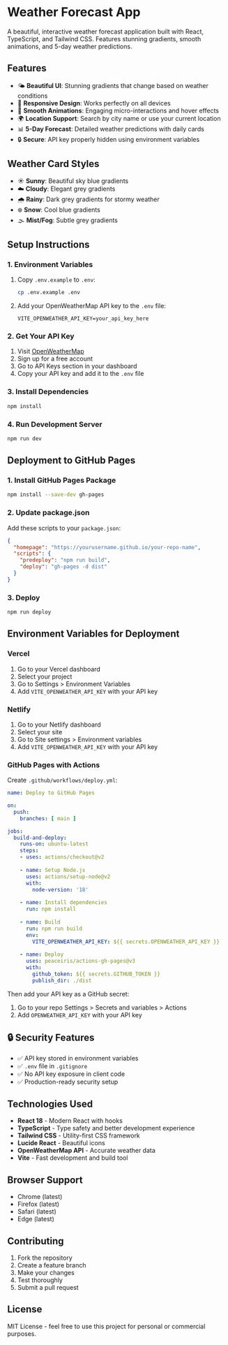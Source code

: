 # Weather Forecast App

A beautiful, interactive weather forecast application built with React, TypeScript, and Tailwind CSS. Features stunning gradients, smooth animations, and 5-day weather predictions.

## Features

- 🌤️ **Beautiful UI**: Stunning gradients that change based on weather conditions
- 📱 **Responsive Design**: Works perfectly on all devices
- 🎨 **Smooth Animations**: Engaging micro-interactions and hover effects
- 🌍 **Location Support**: Search by city name or use your current location
- 📊 **5-Day Forecast**: Detailed weather predictions with daily cards
- 🔒 **Secure**: API key properly hidden using environment variables

## Weather Card Styles

- ☀️ **Sunny**: Beautiful sky blue gradients
- ☁️ **Cloudy**: Elegant grey gradients  
- 🌧️ **Rainy**: Dark grey gradients for stormy weather
- ❄️ **Snow**: Cool blue gradients
- 🌫️ **Mist/Fog**: Subtle grey gradients

## Setup Instructions

### 1. Environment Variables

1. Copy `.env.example` to `.env`:
   ```bash
   cp .env.example .env
   ```

2. Add your OpenWeatherMap API key to the `.env` file:
   ```
   VITE_OPENWEATHER_API_KEY=your_api_key_here
   ```

### 2. Get Your API Key

1. Visit [OpenWeatherMap](https://openweathermap.org/api)
2. Sign up for a free account
3. Go to API Keys section in your dashboard
4. Copy your API key and add it to the `.env` file

### 3. Install Dependencies

```bash
npm install
```

### 4. Run Development Server

```bash
npm run dev
```

## Deployment to GitHub Pages

### 1. Install GitHub Pages Package

```bash
npm install --save-dev gh-pages
```

### 2. Update package.json

Add these scripts to your `package.json`:

```json
{
  "homepage": "https://yourusername.github.io/your-repo-name",
  "scripts": {
    "predeploy": "npm run build",
    "deploy": "gh-pages -d dist"
  }
}
```

### 3. Deploy

```bash
npm run deploy
```

## Environment Variables for Deployment

### Vercel
1. Go to your Vercel dashboard
2. Select your project
3. Go to Settings > Environment Variables
4. Add `VITE_OPENWEATHER_API_KEY` with your API key

### Netlify
1. Go to your Netlify dashboard
2. Select your site
3. Go to Site settings > Environment variables
4. Add `VITE_OPENWEATHER_API_KEY` with your API key

### GitHub Pages with Actions
Create `.github/workflows/deploy.yml`:

```yaml
name: Deploy to GitHub Pages

on:
  push:
    branches: [ main ]

jobs:
  build-and-deploy:
    runs-on: ubuntu-latest
    steps:
    - uses: actions/checkout@v2
    
    - name: Setup Node.js
      uses: actions/setup-node@v2
      with:
        node-version: '18'
    
    - name: Install dependencies
      run: npm install
    
    - name: Build
      run: npm run build
      env:
        VITE_OPENWEATHER_API_KEY: ${{ secrets.OPENWEATHER_API_KEY }}
    
    - name: Deploy
      uses: peaceiris/actions-gh-pages@v3
      with:
        github_token: ${{ secrets.GITHUB_TOKEN }}
        publish_dir: ./dist
```

Then add your API key as a GitHub secret:
1. Go to your repo Settings > Secrets and variables > Actions
2. Add `OPENWEATHER_API_KEY` with your API key

## 🔒 Security Features

- ✅ API key stored in environment variables
- ✅ `.env` file in `.gitignore` 
- ✅ No API key exposure in client code
- ✅ Production-ready security setup

## Technologies Used

- **React 18** - Modern React with hooks
- **TypeScript** - Type safety and better development experience
- **Tailwind CSS** - Utility-first CSS framework
- **Lucide React** - Beautiful icons
- **OpenWeatherMap API** - Accurate weather data
- **Vite** - Fast development and build tool

## Browser Support

- Chrome (latest)
- Firefox (latest)
- Safari (latest)
- Edge (latest)

## Contributing

1. Fork the repository
2. Create a feature branch
3. Make your changes
4. Test thoroughly
5. Submit a pull request

## License

MIT License - feel free to use this project for personal or commercial purposes.